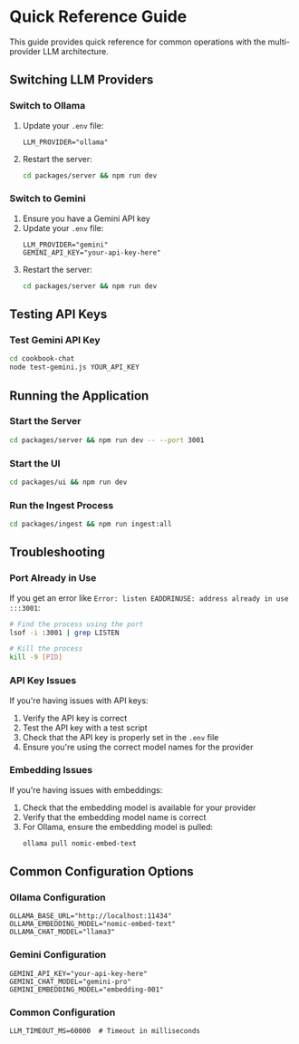 # Quick Reference Guide

This guide provides quick reference for common operations with the multi-provider LLM architecture.

## Switching LLM Providers

### Switch to Ollama

1. Update your `.env` file:
   ```
   LLM_PROVIDER="ollama"
   ```
2. Restart the server:
   ```bash
   cd packages/server && npm run dev
   ```

### Switch to Gemini

1. Ensure you have a Gemini API key
2. Update your `.env` file:
   ```
   LLM_PROVIDER="gemini"
   GEMINI_API_KEY="your-api-key-here"
   ```
3. Restart the server:
   ```bash
   cd packages/server && npm run dev
   ```

## Testing API Keys

### Test Gemini API Key

```bash
cd cookbook-chat
node test-gemini.js YOUR_API_KEY
```

## Running the Application

### Start the Server

```bash
cd packages/server && npm run dev -- --port 3001
```

### Start the UI

```bash
cd packages/ui && npm run dev
```

### Run the Ingest Process

```bash
cd packages/ingest && npm run ingest:all
```

## Troubleshooting

### Port Already in Use

If you get an error like `Error: listen EADDRINUSE: address already in use :::3001`:

```bash
# Find the process using the port
lsof -i :3001 | grep LISTEN

# Kill the process
kill -9 [PID]
```

### API Key Issues

If you're having issues with API keys:

1. Verify the API key is correct
2. Test the API key with a test script
3. Check that the API key is properly set in the `.env` file
4. Ensure you're using the correct model names for the provider

### Embedding Issues

If you're having issues with embeddings:

1. Check that the embedding model is available for your provider
2. Verify that the embedding model name is correct
3. For Ollama, ensure the embedding model is pulled:
   ```bash
   ollama pull nomic-embed-text
   ```

## Common Configuration Options

### Ollama Configuration

```
OLLAMA_BASE_URL="http://localhost:11434"
OLLAMA_EMBEDDING_MODEL="nomic-embed-text"
OLLAMA_CHAT_MODEL="llama3"
```

### Gemini Configuration

```
GEMINI_API_KEY="your-api-key-here"
GEMINI_CHAT_MODEL="gemini-pro"
GEMINI_EMBEDDING_MODEL="embedding-001"
```

### Common Configuration

```
LLM_TIMEOUT_MS=60000  # Timeout in milliseconds
```
